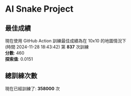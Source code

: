 
# AI Snake Project

## **最佳成績**
現在使用 GitHub Action 訓練最佳成績為在 10x10 的地圖情況下  
(時間 2024-11-28 18:43:42) 第 **837** 次訓練  
**分數**: 460  
**探索值**: 0.0151

## 總訓練次數
現在已經訓練了: **358000** 次
